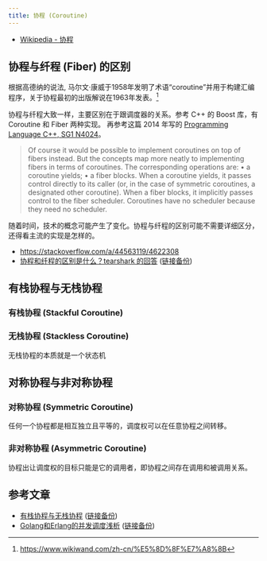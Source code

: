 ```yaml
---
title: 协程 (Coroutine)
---
```



- [Wikipedia - 协程](https://www.wikiwand.com/zh-hans/%E5%8D%8F%E7%A8%8B)

## 协程与纤程 (Fiber) 的区别

根据高德纳的说法, 马尔文·康威于1958年发明了术语“coroutine”并用于构建汇编程序，关于协程最初的出版解说在1963年发表。[^1]

协程与纤程大致一样，主要区别在于跟调度器的关系。参考 C++ 的 Boost 库，有 Coroutine 和 Fiber 两种实现。
再参考这篇 2014 年写的 [Programming Language C++, SG1 N4024](http://www.open-std.org/jtc1/sc22/wg21/docs/papers/2014/n4024.pdf)。

> Of course it would be possible to implement coroutines on top of fibers instead. But the concepts map more neatly to
> implementing fibers in terms of coroutines. The corresponding operations are:
> • a coroutine yields;
> • a fiber blocks.
> When a coroutine yields, it passes control directly to its caller (or, in the case of symmetric coroutines, a designated
> other coroutine).
> When a fiber blocks, it implicitly passes control to the fiber scheduler. Coroutines have no scheduler because they
> need no scheduler.


随着时间，技术的概念可能产生了变化。协程与纤程的区别可能不需要详细区分，还得看主流的实现是怎样的。

- https://stackoverflow.com/a/44563119/4622308
- [协程和纤程的区别是什么？tearshark 的回答](https://www.zhihu.com/question/23955356/answer/732629313) ([链接备份](https://archive.md/hqFi9))

## 有栈协程与无栈协程

### 有栈协程 (Stackful Coroutine)

### 无栈协程 (Stackless Coroutine)

无栈协程的本质就是一个状态机

## 对称协程与非对称协程

### 对称协程 (Symmetric Coroutine)

任何一个协程都是相互独立且平等的，调度权可以在任意协程之间转移。

### 非对称协程 (Asymmetric Coroutine)

协程出让调度权的目标只能是它的调用者，即协程之间存在调用和被调用关系。

[^1]: https://www.wikiwand.com/zh-cn/%E5%8D%8F%E7%A8%8B


## 参考文章

- [有栈协程与无栈协程](https://mthli.xyz/stackful-stackless/) ([链接备份](https://web.archive.org/web/20220819050900/https://mthli.xyz/stackful-stackless/))
- [Golang和Erlang的并发调度浅析](https://studygolang.com/articles/18968) ([链接备份](https://web.archive.org/web/20230225182702/https://studygolang.com/articles/18968))
